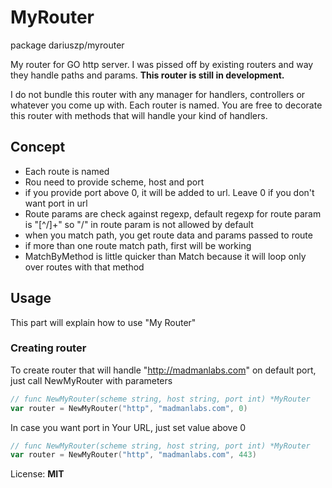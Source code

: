 # MyRouter

package dariuszp/myrouter

My router for GO http server. I was pissed off by existing routers and way they handle paths and params.
**This router is still in development.**

I do not bundle this router with any manager for handlers, controllers or whatever you come up with. Each router is named. You are free to decorate this router with methods that will handle your kind of handlers.

## Concept

* Each route is named
* Rou need to provide scheme, host and port
* if you provide port above 0, it will be added to url. Leave 0 if you don't want port in url
* Route params are check against regexp, default regexp for route param is "[^/]+" so "/" in route param is not allowed by default
* when you match path, you get route data and params passed to route
* if more than one route match path, first will be working
* MatchByMethod is little quicker than Match because it will loop only over routes with that method

## Usage

This part will explain how to use "My Router"

### Creating router

To create router that will handle "http://madmanlabs.com" on default port, just call NewMyRouter with parameters

```go
// func NewMyRouter(scheme string, host string, port int) *MyRouter
var router = NewMyRouter("http", "madmanlabs.com", 0)
```

In case you want port in Your URL, just set value above 0

```go
// func NewMyRouter(scheme string, host string, port int) *MyRouter
var router = NewMyRouter("http", "madmanlabs.com", 443)
```

License: **MIT**

